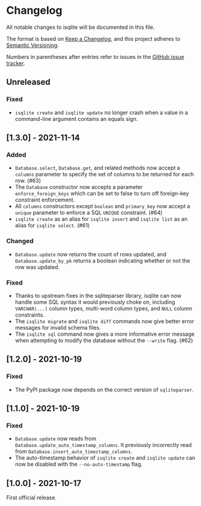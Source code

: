 # Changelog
All notable changes to isqlite will be documented in this file.

The format is based on [Keep a Changelog](https://keepachangelog.com/en/1.0.0/), and this project adheres to [Semantic Versioning](https://semver.org/spec/v2.0.0.html).

Numbers in parentheses after entries refer to issues in the [GitHub issue tracker](https://github.com/iafisher/isqlite/issues).


## Unreleased
### Fixed
- `isqlite create` and `isqlite update` no longer crash when a value in a command-line argument contains an equals sign.


## [1.3.0] - 2021-11-14
### Added
- `Database.select`, `Database.get`, and related methods now accept a `columns` parameter to specify the set of columns to be returned for each row. (#63)
- The `Database` constructor now accepts a parameter `enforce_foreign_keys` which can be set to false to turn off foreign-key constraint enforcement.
- All `columns` constructors except `boolean` and `primary_key` now accept a `unique` parameter to enforce a SQL `UNIQUE` constraint. (#64)
- `isqlite create` as an alias for `isqlite insert` and `isqlite list` as an alias for `isqlite select`. (#61)

### Changed
- `Database.update` now returns the count of rows updated, and `Database.update_by_pk` returns a boolean indicating whether or not the row was updated.

### Fixed
- Thanks to upstream fixes in the sqliteparser library, isqlite can now handle some SQL syntax it would previously choke on, including `VARCHAR(...)` column types, multi-word column types, and `NULL` column constraints.
- The `isqlite migrate` and `isqlite diff` commands now give better error messages for invalid schema files.
- The `isqlite sql` command now gives a more informative error message when attempting to modify the database without the `--write` flag. (#62)


## [1.2.0] - 2021-10-19
### Fixed
- The PyPI package now depends on the correct version of `sqliteparser`.


## [1.1.0] - 2021-10-19
### Fixed
- `Database.update` now reads from `Database.update_auto_timestamp_columns`. It previously incorrectly read from `Database.insert_auto_timestamp_columns`.
- The auto-timestamp behavior of `isqlite create` and `isqlite update` can now be disabled with the `--no-auto-timestamp` flag.


## [1.0.0] - 2021-10-17
First official release.
